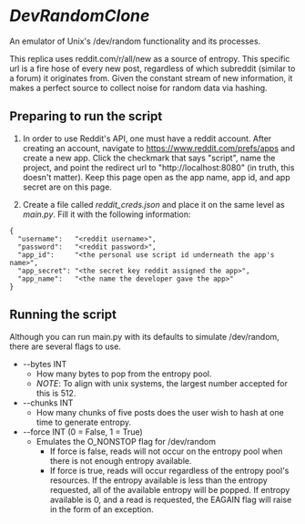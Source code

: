 # *DevRandomClone*

An emulator of Unix's /dev/random functionality and its processes. 

This replica uses reddit.com/r/all/new as a source of entropy. This specific url is a fire hose of
every new post, regardless of which subreddit (similar to a forum) it originates from. Given the constant stream of
new information, it makes a perfect source to collect noise for random data via hashing.

## Preparing to run the script

1) In order to use Reddit's API, one must have a reddit account. After creating an account, navigate to 
https://www.reddit.com/prefs/apps and create a new app. Click the checkmark that says "script", name the project, and 
point the redirect url to "http://localhost:8080" (in truth, this doesn't matter). Keep this page open as the app name, 
app id, and app secret are on this page.

2) Create a file called *reddit_creds.json* and place it on the same level as *main.py*. Fill it with the following
information: 
```
{
  "username":   "<reddit username>",
  "password":   "<reddit password>",
  "app_id":     "<the personal use script id underneath the app's name>",
  "app_secret": "<the secret key reddit assigned the app>",
  "app_name":   "<the name the developer gave the app>"
}
```

## Running the script

Although you can run main.py with its defaults to simulate /dev/random, there are several flags to use.
- --bytes INT
    - How many bytes to pop from the entropy pool.
    - *NOTE*: To align with unix systems, the largest number accepted for this is 512.
- --chunks INT
    - How many chunks of five posts does the user wish to hash at one time to generate entropy.
- --force INT (0 = False, 1 = True)
    - Emulates the O_NONSTOP flag for /dev/random 
        - If force is false, reads will not occur on the entropy pool when there is not enough entropy available. 
        - If force is true, reads will occur regardless of the entropy pool's resources. If the entropy available is 
            less than the entropy requested, all of the available entropy will be popped. If entropy available is 0, 
            and a read is requested, the EAGAIN flag will raise in the form of an exception.
            


